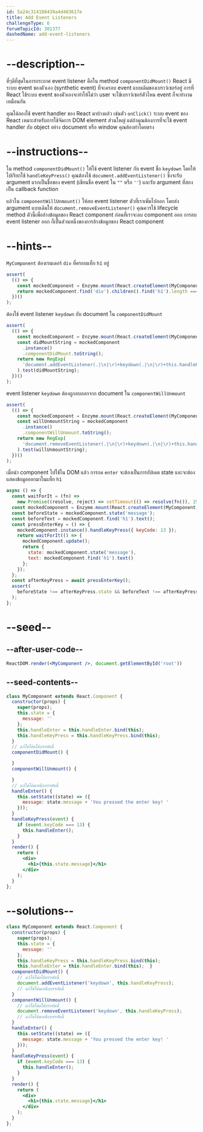 ```yaml
---
id: 5a24c314108439a4d403617e
title: Add Event Listeners
challengeType: 6
forumTopicId: 301377
dashedName: add-event-listeners
---
```


# --description--

ที่ๆดีที่สุดในการกระกาศ event listener คือใน method `componentDidMount()`
React มีระบบ event ของตัวเอง (synthetic event) ที่จะครอบ event แบบเดิมของเบราว์เซอร์อยู่
การที่ React ใช้ระบบ event ของตัวเองจะทำให้ไม่ว่า user จะใช้เบราว์เซอร์ตัวไหน event ก็จะทำงานเหมือนกัน 

คุณได้ลองใช้ event handler ของ React มาบ้างแล้ว เช่นตัว `onClick()`
ระบบ event ของ React เหมาะสำหรับการใช้จัดการ DOM element ส่วนใหญ่ 
แต่ถ้าคุณต้องการที่จะใช้ event handler กับ object อย่าง document หรือ window คุณต้องทำโดยตรง

# --instructions--

ใน method `componentDidMount()` ให้ใช้ event listener กับ event ชื่อ `keydown` โดยให้ไปเรียกใช้ `handleKeyPress()` 
คุณต้องใช้ `document.addEventListener()` ซึ่งจะรับ argument แรกเป็นชื่อของ event (เขียนชื่อ event ใน `""` หรือ `''`) และรับ argument ที่สองเป็น callback function 

แล้วใน `componentWillUnmount()` ให้ลบ event listener ตัวที่เราเพิ่มไปออก โดยส่ง argument แบบเดิมให้ `document.removeEventListener()`
คุณควรใช้ lifecycle method ตัวนี้เพื่อล้างข้อมูลของ React component ก่อนที่เราจะลบ component ออก 
การลบ event listener ออก ก็เป็นส่วนหนึ่งของการล้างข้อมูลของ React component

# --hints--

`MyComponent` ต้องเรนเดอร์ `div` ที่ครอบแท็ก `h1` อยู่

```js
assert(
  (() => {
    const mockedComponent = Enzyme.mount(React.createElement(MyComponent));
    return mockedComponent.find('div').children().find('h1').length === 1;
  })()
);
```

ต้องใช้ event listener `keydown` กับ document ใน `componentDidMount`

```js
assert(
  (() => {
    const mockedComponent = Enzyme.mount(React.createElement(MyComponent));
    const didMountString = mockedComponent
      .instance()
      .componentDidMount.toString();
    return new RegExp(
      'document.addEventListener(.|\n|\r)+keydown(.|\n|\r)+this.handleKeyPress'
    ).test(didMountString);
  })()
);
```

event listener `keydown` ต้องถูกลบออกจาก document ใน `componentWillUnmount`


```js
assert(
  (() => {
    const mockedComponent = Enzyme.mount(React.createElement(MyComponent));
    const willUnmountString = mockedComponent
      .instance()
      .componentWillUnmount.toString();
    return new RegExp(
      'document.removeEventListener(.|\n|\r)+keydown(.|\n|\r)+this.handleKeyPress'
    ).test(willUnmountString);
  })()
);
```

เมื่อนำ component ไปใช้ใน DOM แล้ว การกด `enter` จะต้องเป็นการอัปเดต state และจะต้องแสดงข้อมูลออกมาในแท็ก `h1` 

```js
async () => {
  const waitForIt = (fn) =>
    new Promise((resolve, reject) => setTimeout(() => resolve(fn()), 250));
  const mockedComponent = Enzyme.mount(React.createElement(MyComponent));
  const beforeState = mockedComponent.state('message');
  const beforeText = mockedComponent.find('h1').text();
  const pressEnterKey = () => {
    mockedComponent.instance().handleKeyPress({ keyCode: 13 });
    return waitForIt(() => {
      mockedComponent.update();
      return {
        state: mockedComponent.state('message'),
        text: mockedComponent.find('h1').text()
      };
    });
  };
  const afterKeyPress = await pressEnterKey();
  assert(
    beforeState !== afterKeyPress.state && beforeText !== afterKeyPress.text
  );
};
```

# --seed--

## --after-user-code--

```jsx
ReactDOM.render(<MyComponent />, document.getElementById('root'))
```

## --seed-contents--

```jsx
class MyComponent extends React.Component {
  constructor(props) {
    super(props);
    this.state = {
      message: ''
    };
    this.handleEnter = this.handleEnter.bind(this);
    this.handleKeyPress = this.handleKeyPress.bind(this);
  }
  // แก้ไขโค้ดใต้บรรทัดนี้
  componentDidMount() {

  }
  componentWillUnmount() {

  }
  // แก้ไขโค้ดเหนือบรรทัดนี้
  handleEnter() {
    this.setState((state) => ({
      message: state.message + 'You pressed the enter key! '
    }));
  }
  handleKeyPress(event) {
    if (event.keyCode === 13) {
      this.handleEnter();
    }
  }
  render() {
    return (
      <div>
        <h1>{this.state.message}</h1>
      </div>
    );
  }
};
```

# --solutions--

```jsx
class MyComponent extends React.Component {
  constructor(props) {
    super(props);
    this.state = {
      message: ''
    };
    this.handleKeyPress = this.handleKeyPress.bind(this);
    this.handleEnter = this.handleEnter.bind(this);  }
  componentDidMount() {
    // แก้ไขโค้ดใต้บรรทัดนี้
    document.addEventListener('keydown', this.handleKeyPress);
    // แก้ไขโค้ดเหนือบรรทัดนี้
  }
  componentWillUnmount() {
    // แก้ไขโค้ดใต้บรรทัดนี้
    document.removeEventListener('keydown', this.handleKeyPress);
    // แก้ไขโค้ดเหนือบรรทัดนี้
  }
  handleEnter() {
    this.setState((state) => ({
      message: state.message + 'You pressed the enter key! '
    }));
  }
  handleKeyPress(event) {
    if (event.keyCode === 13) {
      this.handleEnter();
    }
  }
  render() {
    return (
      <div>
        <h1>{this.state.message}</h1>
      </div>
    );
  }
};
```
